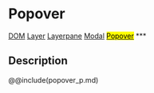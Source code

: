 # Popover
<span class="inheritance">
<a href="#Documentation/core/dom">DOM</a>
<a class="inheritance" href="#Documentation/elements/layer">Layer</a>
<a class="inheritance" href="#Documentation/elements/layerpane">Layerpane</a>
<a class="inheritance" href="#Documentation/elements/modal">Modal</a>
<a class="inheritance" href="#Documentation/elements/popover"><mark>Popover</mark></a>
</span>
***

## Description


@@include(popover_p.md)
